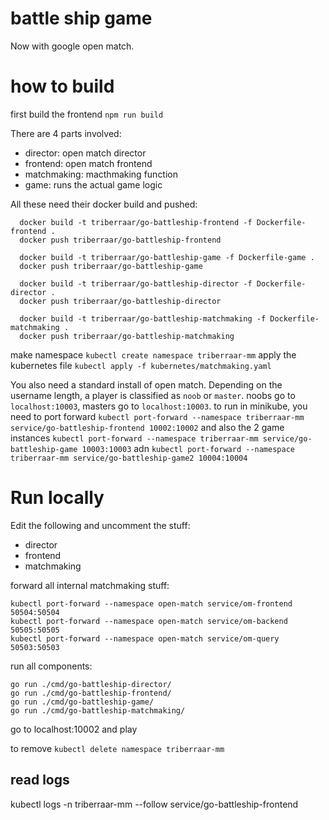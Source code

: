 # battle ship game

Now with google open match.

# how to build

first build the frontend `npm run build`

There are 4 parts involved:

- director: open match director
- frontend: open match frontend
- matchmaking: macthmaking function
- game: runs the actual game logic

All these need their docker build and pushed:

```
  docker build -t triberraar/go-battleship-frontend -f Dockerfile-frontend .
  docker push triberraar/go-battleship-frontend

  docker build -t triberraar/go-battleship-game -f Dockerfile-game .
  docker push triberraar/go-battleship-game

  docker build -t triberraar/go-battleship-director -f Dockerfile-director .
  docker push triberraar/go-battleship-director

  docker build -t triberraar/go-battleship-matchmaking -f Dockerfile-matchmaking .
  docker push triberraar/go-battleship-matchmaking
```

make namespace `kubectl create namespace triberraar-mm`
apply the kubernetes file `kubectl apply -f kubernetes/matchmaking.yaml`

You also need a standard install of open match. Depending on the username length, a player is classified as `noob` or `master`.
noobs go to `localhost:10003`, masters go to `localhost:10003`.
to run in minikube, you need to port forward `kubectl port-forward --namespace triberraar-mm service/go-battleship-frontend 10002:10002` and also the 2 game instances `kubectl port-forward --namespace triberraar-mm service/go-battleship-game 10003:10003` adn `kubectl port-forward --namespace triberraar-mm service/go-battleship-game2 10004:10004`

# Run locally

Edit the following and uncomment the stuff:

- director
- frontend
- matchmaking

forward all internal matchmaking stuff:

```
kubectl port-forward --namespace open-match service/om-frontend 50504:50504
kubectl port-forward --namespace open-match service/om-backend 50505:50505
kubectl port-forward --namespace open-match service/om-query 50503:50503
```

run all components:

```
go run ./cmd/go-battleship-director/
go run ./cmd/go-battleship-frontend/
go run ./cmd/go-battleship-game/
go run ./cmd/go-battleship-matchmaking/
```

go to localhost:10002 and play

to remove
`kubectl delete namespace triberraar-mm`

## read logs

kubectl logs -n triberraar-mm --follow service/go-battleship-frontend
